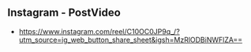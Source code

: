 
## Instagram - PostVideo
- https://www.instagram.com/reel/C10OC0JP9q_/?utm_source=ig_web_button_share_sheet&igsh=MzRlODBiNWFlZA==
